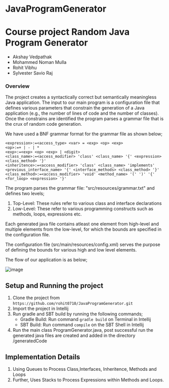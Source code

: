 # JavaProgramGenerator
# Course project Random Java Program Generator

- Akshay Vedpathak
- Mohammed Noman Mulla
- Rohit Vibhu
- Sylvester Savio Raj

### Overview
The project creates a syntactically correct but semantically meaningless Java application. The input to our main program
is a configuration file that defines various parameters that constrain the generation of a Java application (e.g., the 
number of lines of code and the number of classes).
Once the constrains are identified the program parses a grammar file that is the crux of random code generation.

We have used a BNF grammar format for the grammar file as shown below;
 
```
<expression>:=<access_type> <var> = <exp> <op> <exp>
<op>:=+ | - | *
<exp>:=<exp> <op> <exp> | <digit>
<class_name>:=<access_modifier> 'class' <class_name> '{' <expression> <class_method> '}'
<inheritence>:=<access_modifier> 'class' <class_name> 'implements' <previous_interface_name> '{' <interface_methods> <class_method> '}'
<class_method>:=<access_modifier> 'void' <method_name> '(' ')' '{' <for_loop> <expression> '}'
```

The program parses the grammar file: "src/resources/grammar.txt" and defines two levels;
1. Top-Level: These rules refer to various class and interface declarations
2. Low-Level: These refer to various programming constructs such as methods, loops, expressions etc.

Each generated java file contains atleast one element from high-level and multiple elements from the low-level, for which 
the bounds are specified in the configuration file.

The configuration file (src/main/resources/config.xml) serves the purpose of defining the bounds for various high and low level elements.

The flow of our application is as below;

 ![image](JavaProgramGenerator/flow_chart.PNG)

## Setup and Running the project
1. Clone the project from `https://github.com/rohit0710/JavaProgramGenerator.git`
2. Import the project in Intellij 
3. Run gradle and SBT build by running the following commands;
    - Gradle Build: Run command `gradle build` on Terminal in Intellij
    - SBT Build: Run command `compile` on the SBT Shell in Intellij 
4. Run the main class ProgramGenerator.java, post successful run the generated java files are created and added in the directory /generatedCode


## Implementation Details

1. Using Queues to Process Class,Interfaces, Inheritence, Methods and Loops
2. Further, Uses Stacks to Process Expressions within Methods and Loops.
